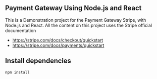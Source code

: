 ## Payment Gateway Using Node.js and React

This is a Demonstration project for the Payment Gateway Stripe, with Node.js and React. All the content on this project uses the Stripe official documentation
* https://stripe.com/docs/checkout/quickstart
* https://stripe.com/docs/payments/quickstart

## Install dependencies

```
npm install
```
